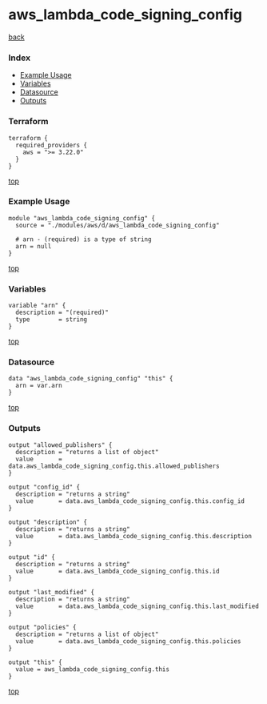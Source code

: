 # aws_lambda_code_signing_config
[back](../aws.md)
### Index
- [Example Usage](#example-usage)
- [Variables](#variables)
- [Datasource](#datasource)
- [Outputs](#outputs)
### Terraform
```hcl
terraform {
  required_providers {
    aws = ">= 3.22.0"
  }
}
```
[top](#index)
### Example Usage
```hcl
module "aws_lambda_code_signing_config" {
  source = "./modules/aws/d/aws_lambda_code_signing_config"

  # arn - (required) is a type of string
  arn = null
}
```
[top](#index)
### Variables
```hcl
variable "arn" {
  description = "(required)"
  type        = string
}
```
[top](#index)

### Datasource
```hcl
data "aws_lambda_code_signing_config" "this" {
  arn = var.arn
}
```
[top](#index)
### Outputs
```hcl
output "allowed_publishers" {
  description = "returns a list of object"
  value       = data.aws_lambda_code_signing_config.this.allowed_publishers
}

output "config_id" {
  description = "returns a string"
  value       = data.aws_lambda_code_signing_config.this.config_id
}

output "description" {
  description = "returns a string"
  value       = data.aws_lambda_code_signing_config.this.description
}

output "id" {
  description = "returns a string"
  value       = data.aws_lambda_code_signing_config.this.id
}

output "last_modified" {
  description = "returns a string"
  value       = data.aws_lambda_code_signing_config.this.last_modified
}

output "policies" {
  description = "returns a list of object"
  value       = data.aws_lambda_code_signing_config.this.policies
}

output "this" {
  value = aws_lambda_code_signing_config.this
}
```
[top](#index)
